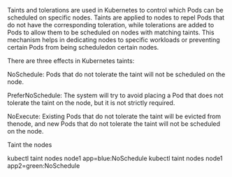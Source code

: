 Taints and tolerations are used in Kubernetes to control which Pods can be scheduled on specific nodes. Taints are applied to nodes to repel Pods that do not have the corresponding toleration, while tolerations are added to Pods to allow them to be scheduled on nodes with matching taints. This mechanism helps in dedicating nodes to specific workloads or preventing certain Pods from being scheduledon certain nodes.

There are three effects in Kubernetes taints:

NoSchedule: Pods that do not tolerate the taint will not be scheduled on the node.

PreferNoSchedule: The system will try to avoid placing a Pod that does not tolerate the taint on the node, but it is not strictly required.

NoExecute: Existing Pods that do not tolerate the taint will be evicted from thenode, and new Pods that do not tolerate the taint will not be scheduled on the node.

Taint the nodes

kubectl taint nodes node1 app=blue:NoSchedule
kubectl taint nodes node1 app2=green:NoSchedule

